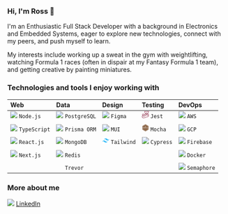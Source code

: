 ### Hi, I'm Ross 👋

I'm an Enthusiastic Full Stack Developer with a background in Electronics and Embedded Systems, eager to explore new technologies, connect with my peers, and push myself to learn.

My interests include working up a sweat in the gym with weightlifting, watching Formula 1 races (often in dispair at my Fantasy Formula 1 team), and getting creative by painting miniatures.



### Technologies and tools I enjoy working with

| Web  | Data  | Design | Testing | DevOps |
| :--- | :---  | :---   | :---    | :---   |
| <img width="16px" src="https://seeklogo.com/images/N/nodejs-logo-FBE122E377-seeklogo.com.png" />  `Node.js` | <img width="16px" src="https://cdn.jsdelivr.net/gh/devicons/devicon/icons/postgresql/postgresql-original.svg" />  `PostgreSQL` | <img width="16px" src="https://cdn.jsdelivr.net/gh/devicons/devicon/icons/figma/figma-original.svg" />  `Figma` | <img width="16px" src="https://raw.githubusercontent.com/devicons/devicon/2ae2a900d2f041da66e950e4d48052658d850630/icons/jest/jest-plain.svg" /> `Jest` | <img width="16px" src="https://www.svgrepo.com/show/135834/amazon.svg" />  `AWS` |
| | | | | |
| <img width="16px" src="https://cdn.jsdelivr.net/gh/devicons/devicon/icons/typescript/typescript-original.svg" />  `TypeScript` | <img width="16px" src="https://www.svgrepo.com/show/374002/prisma.svg" />  `Prisma ORM` | <img width="16px" src="https://mui.com/static/logo.png" />  `MUI` | <img width="16px" src="https://raw.githubusercontent.com/devicons/devicon/2ae2a900d2f041da66e950e4d48052658d850630/icons/mocha/mocha-plain.svg" /> `Mocha` | <img width="16px" src="https://www.ucloudstore.com/wp-content/uploads/2021/09/gcp-02.png" />  `GCP` |
| | | | | |
|  <img width="16px" src="https://cdn.jsdelivr.net/gh/devicons/devicon/icons/react/react-original.svg" />  `React.js` | <img width="16px" src="https://cdn.jsdelivr.net/gh/devicons/devicon/icons/mongodb/mongodb-original.svg" />  `MongoDB` | <img width="16px" src="https://raw.githubusercontent.com/devicons/devicon/2ae2a900d2f041da66e950e4d48052658d850630/icons/tailwindcss/tailwindcss-plain.svg" />  `Tailwind` | <img width="16px" src="https://asset.jarombek.com/logos/cypress.png" />  `Cypress` | <img width="16px" src="https://external-content.duckduckgo.com/iu/?u=https%3A%2F%2F4.bp.blogspot.com%2F-Fxo_qnGJBj0%2FWRoDPNdlEII%2FAAAAAAAABF0%2F1mSHmv5gleQaCsHKEDgTB3DbNghjCXvZACLcB%2Fs1600%2Flogo_firebase_1920px_clr.png&f=1&nofb=1&ipt=034b12c928fb2471cbbd2f72c3553c41c3161e125e08e6ab0735c12b7416cff8&ipo=images" />  `Firebase` |
| | | | | |
| <img width="16px" src="https://files.raycast.com/4dnlt8m2mcb98bzc4zb8pggc4csi" />  `Next.js` | <img width="16px" src="https://cdn.jsdelivr.net/gh/devicons/devicon/icons/redis/redis-original.svg" />  `Redis` | | | <img width="16px" src="https://www.docker.com/wp-content/uploads/2022/03/Moby-logo.png" />  `Docker` |
| | | | | |
| | <img width="16px" height="16px" src="https://uploads-ssl.webflow.com/630e3428eec8a9908c388a87/6377543e4f7c00e6d8f71d0c_Color%3DYellow.svg" /> `Trevor` | | | <img width="16px" src="https://uploads.sitepoint.com/wp-content/uploads/2017/03/1489161809gear-color.png" /> `Semaphore` |

### More about me
<img width="16px" src="https://camo.githubusercontent.com/603c4b5be183feb62c872b2507be983d63148742c5746554777656b5d8d4df4e/68747470733a2f2f63646e2e6a7364656c6976722e6e65742f67682f64657669636f6e732f64657669636f6e2f69636f6e732f6c696e6b6564696e2f6c696e6b6564696e2d6f726967696e616c2e737667" /> [LinkedIn](https://www.linkedin.com/in/rossllewellyn/)

